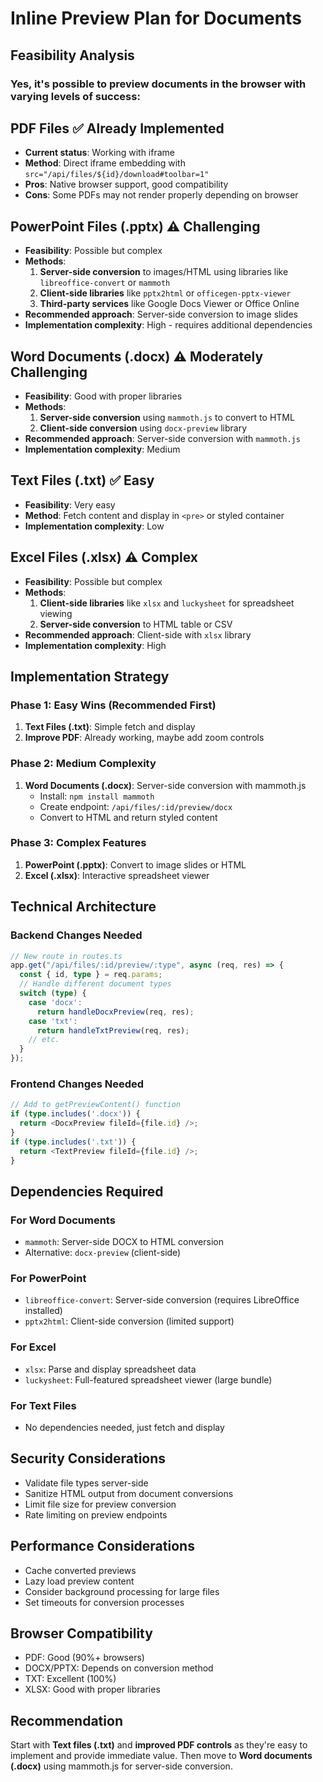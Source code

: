 # Inline Preview Plan for Documents

## Feasibility Analysis

### Yes, it's possible to preview documents in the browser with varying levels of success:

## PDF Files ✅ **Already Implemented**
- **Current status**: Working with iframe
- **Method**: Direct iframe embedding with `src="/api/files/${id}/download#toolbar=1"`
- **Pros**: Native browser support, good compatibility
- **Cons**: Some PDFs may not render properly depending on browser

## PowerPoint Files (.pptx) ⚠️ **Challenging**
- **Feasibility**: Possible but complex
- **Methods**:
  1. **Server-side conversion** to images/HTML using libraries like `libreoffice-convert` or `mammoth`
  2. **Client-side libraries** like `pptx2html` or `officegen-pptx-viewer`
  3. **Third-party services** like Google Docs Viewer or Office Online
- **Recommended approach**: Server-side conversion to image slides
- **Implementation complexity**: High - requires additional dependencies

## Word Documents (.docx) ⚠️ **Moderately Challenging**
- **Feasibility**: Good with proper libraries
- **Methods**:
  1. **Server-side conversion** using `mammoth.js` to convert to HTML
  2. **Client-side conversion** using `docx-preview` library
- **Recommended approach**: Server-side conversion with `mammoth.js`
- **Implementation complexity**: Medium

## Text Files (.txt) ✅ **Easy**
- **Feasibility**: Very easy
- **Method**: Fetch content and display in `<pre>` or styled container
- **Implementation complexity**: Low

## Excel Files (.xlsx) ⚠️ **Complex**
- **Feasibility**: Possible but complex
- **Methods**:
  1. **Client-side libraries** like `xlsx` and `luckysheet` for spreadsheet viewing
  2. **Server-side conversion** to HTML table or CSV
- **Recommended approach**: Client-side with `xlsx` library
- **Implementation complexity**: High

## Implementation Strategy

### Phase 1: Easy Wins (Recommended First)
1. **Text Files (.txt)**: Simple fetch and display
2. **Improve PDF**: Already working, maybe add zoom controls

### Phase 2: Medium Complexity
1. **Word Documents (.docx)**: Server-side conversion with mammoth.js
   - Install: `npm install mammoth`
   - Create endpoint: `/api/files/:id/preview/docx`
   - Convert to HTML and return styled content

### Phase 3: Complex Features
1. **PowerPoint (.pptx)**: Convert to image slides or HTML
2. **Excel (.xlsx)**: Interactive spreadsheet viewer

## Technical Architecture

### Backend Changes Needed
```typescript
// New route in routes.ts
app.get("/api/files/:id/preview/:type", async (req, res) => {
  const { id, type } = req.params;
  // Handle different document types
  switch (type) {
    case 'docx':
      return handleDocxPreview(req, res);
    case 'txt':
      return handleTxtPreview(req, res);
    // etc.
  }
});
```

### Frontend Changes Needed
```typescript
// Add to getPreviewContent() function
if (type.includes('.docx')) {
  return <DocxPreview fileId={file.id} />;
}
if (type.includes('.txt')) {
  return <TextPreview fileId={file.id} />;
}
```

## Dependencies Required

### For Word Documents
- `mammoth`: Server-side DOCX to HTML conversion
- Alternative: `docx-preview` (client-side)

### For PowerPoint
- `libreoffice-convert`: Server-side conversion (requires LibreOffice installed)
- `pptx2html`: Client-side conversion (limited support)

### For Excel
- `xlsx`: Parse and display spreadsheet data
- `luckysheet`: Full-featured spreadsheet viewer (large bundle)

### For Text Files
- No dependencies needed, just fetch and display

## Security Considerations
- Validate file types server-side
- Sanitize HTML output from document conversions
- Limit file size for preview conversion
- Rate limiting on preview endpoints

## Performance Considerations
- Cache converted previews
- Lazy load preview content
- Consider background processing for large files
- Set timeouts for conversion processes

## Browser Compatibility
- PDF: Good (90%+ browsers)
- DOCX/PPTX: Depends on conversion method
- TXT: Excellent (100%)
- XLSX: Good with proper libraries

## Recommendation
Start with **Text files (.txt)** and **improved PDF controls** as they're easy to implement and provide immediate value. Then move to **Word documents (.docx)** using mammoth.js for server-side conversion.